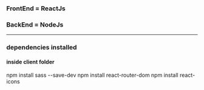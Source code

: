 ### FrontEnd = ReactJs
### BackEnd = NodeJs

<hr>

### dependencies installed

#### inside client folder
npm install sass --save-dev
npm install react-router-dom
npm install react-icons